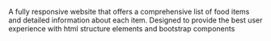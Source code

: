  A fully responsive website that offers a comprehensive list of food items and detailed information about each item. Designed to provide the best user experience with html structure elements and bootstrap components
